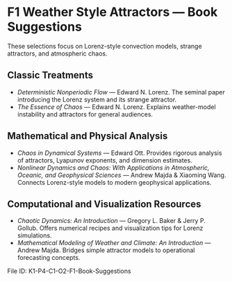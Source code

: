 # F1 Weather Style Attractors — Book Suggestions

These selections focus on Lorenz-style convection models, strange attractors, and atmospheric chaos.

## Classic Treatments
- *Deterministic Nonperiodic Flow* — Edward N. Lorenz. The seminal paper introducing the Lorenz system and its strange attractor.
- *The Essence of Chaos* — Edward N. Lorenz. Explains weather-model instability and attractors for general audiences.

## Mathematical and Physical Analysis
- *Chaos in Dynamical Systems* — Edward Ott. Provides rigorous analysis of attractors, Lyapunov exponents, and dimension estimates.
- *Nonlinear Dynamics and Chaos: With Applications in Atmospheric, Oceanic, and Geophysical Sciences* — Andrew Majda & Xiaoming Wang. Connects Lorenz-style models to modern geophysical applications.

## Computational and Visualization Resources
- *Chaotic Dynamics: An Introduction* — Gregory L. Baker & Jerry P. Gollub. Offers numerical recipes and visualization tips for Lorenz simulations.
- *Mathematical Modeling of Weather and Climate: An Introduction* — Andrew Majda. Bridges simple attractor models to operational forecasting concepts.

File ID: K1-P4-C1-O2-F1-Book-Suggestions
